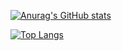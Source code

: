 [![Anurag's GitHub stats](https://github-readme-stats.vercel.app/api?username=jtomkiewicz&show_icons=true&theme=dracula)](https://github.com/anuraghazra/github-readme-stats)

[![Top Langs](https://github-readme-stats.vercel.app/api/top-langs/?username=jtomkiewicz&show_icons=true&theme=dracula)](https://github.com/anuraghazra/github-readme-stats)
